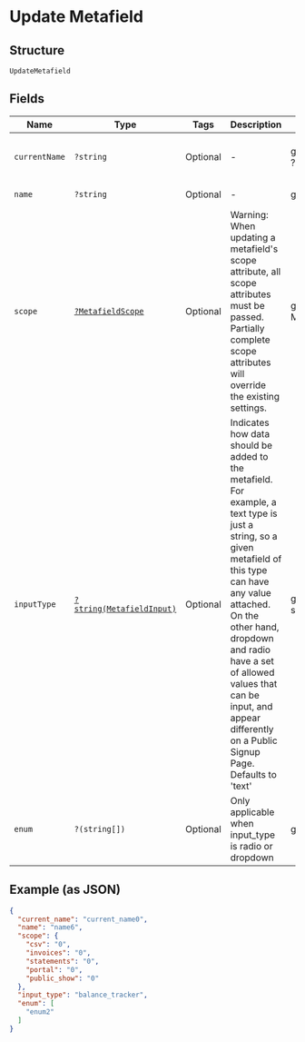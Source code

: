 
# Update Metafield

## Structure

`UpdateMetafield`

## Fields

| Name | Type | Tags | Description | Getter | Setter |
|  --- | --- | --- | --- | --- | --- |
| `currentName` | `?string` | Optional | - | getCurrentName(): ?string | setCurrentName(?string currentName): void |
| `name` | `?string` | Optional | - | getName(): ?string | setName(?string name): void |
| `scope` | [`?MetafieldScope`](../../doc/models/metafield-scope.md) | Optional | Warning: When updating a metafield's scope attribute, all scope attributes must be passed. Partially complete scope attributes will override the existing settings. | getScope(): ?MetafieldScope | setScope(?MetafieldScope scope): void |
| `inputType` | [`?string(MetafieldInput)`](../../doc/models/metafield-input.md) | Optional | Indicates how data should be added to the metafield. For example, a text type is just a string, so a given metafield of this type can have any value attached. On the other hand, dropdown and radio have a set of allowed values that can be input, and appear differently on a Public Signup Page. Defaults to 'text' | getInputType(): ?string | setInputType(?string inputType): void |
| `enum` | `?(string[])` | Optional | Only applicable when input_type is radio or dropdown | getEnum(): ?array | setEnum(?array enum): void |

## Example (as JSON)

```json
{
  "current_name": "current_name0",
  "name": "name6",
  "scope": {
    "csv": "0",
    "invoices": "0",
    "statements": "0",
    "portal": "0",
    "public_show": "0"
  },
  "input_type": "balance_tracker",
  "enum": [
    "enum2"
  ]
}
```

